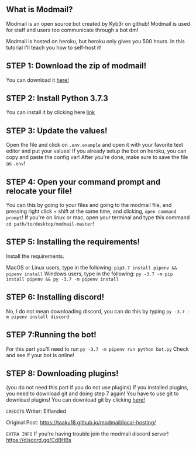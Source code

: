 ## What is Modmail?
Modmail is an open source bot created by Kyb3r on github!
Modmail is used for staff and users too communicate through a bot dm!

Modmail is hosted on heroku, but heroku only gives you 500 hours.
In this tutorial I'll teach you how to self-host it!

## STEP 1: Download the zip of modmail!
You can download it [here!](https://github.com/kyb3r/modmail/archive/master.zip)

## STEP 2: Install Python 3.7.3
You can install it by clicking here [link]( https://www.python.org/downloads) 

## STEP 3: Update the values!
Open the file and click on `.env.example` and open it with your favorite text editor and put your values!
If you already setup the bot on heroku, you can copy and paste the config var! After you're done, make sure to save the file as `.env`!

## STEP 4: Open your command prompt and relocate your file!
You can this by going to your files and going to the modmail file, and pressing right click + shift at the same time, and clicking, 
`open command prompt`! If you're on linux or mac, open your terminal and type this command ```cd path/to/desktop/modmail-master```!

## STEP 5: Installing the requirements!
Install the requirements.

MacOS or Linux users, type in the following:
```pip3.7 install pipenv && pipenv install```
Windows users, type in the following:
```py -3.7 -m pip install pipenv && py -3.7 -m pipenv install```

## STEP 6: Installing discord!
No, I do not mean downloading discord,
you can do this by typing ```py -3.7 -m pipenv install discord```

## STEP 7:Running the bot!
For this part you'll need to run ```py -3.7 -m pipenv run python bot.py```
Check and see if your bot is online!

## STEP 8: Downloading plugins!
(you do not need this part if you do not use plugins)
If you installed plugins, you need to download git and doing step 7 again!
You have to use git to download plugins! You can download git by clicking [here!](https://git-scm.com/)

```CREDITS```
Writer: Elflanded

Original Post: https://taaku18.github.io/modmail/local-hosting/

``EXTRA INFO``
If you're having trouble join the modmail discord server! https://discord.gg/CdBHBs

